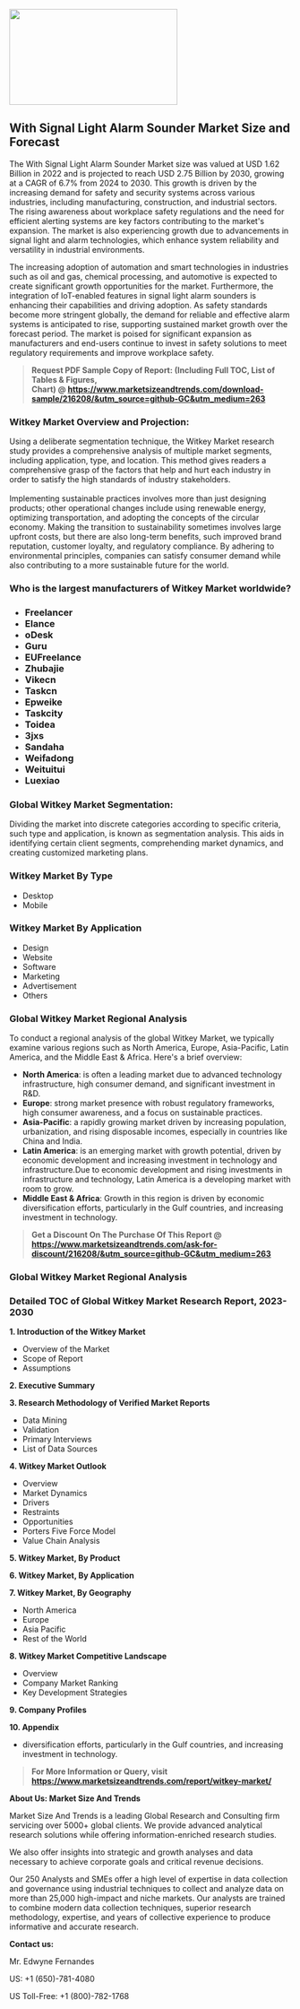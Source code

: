 <p><img class="alignnone size-medium wp-image-20088" src="https://ffe5etoiles.com/wp-content/uploads/2024/12/MST1-300x171.png" alt="" width="300" height="171" /></p><h2>With Signal Light Alarm Sounder Market Size and Forecast</h2><p>The With Signal Light Alarm Sounder Market size was valued at USD 1.62 Billion in 2022 and is projected to reach USD 2.75 Billion by 2030, growing at a CAGR of 6.7% from 2024 to 2030. This growth is driven by the increasing demand for safety and security systems across various industries, including manufacturing, construction, and industrial sectors. The rising awareness about workplace safety regulations and the need for efficient alerting systems are key factors contributing to the market's expansion. The market is also experiencing growth due to advancements in signal light and alarm technologies, which enhance system reliability and versatility in industrial environments.</p><p>The increasing adoption of automation and smart technologies in industries such as oil and gas, chemical processing, and automotive is expected to create significant growth opportunities for the market. Furthermore, the integration of IoT-enabled features in signal light alarm sounders is enhancing their capabilities and driving adoption. As safety standards become more stringent globally, the demand for reliable and effective alarm systems is anticipated to rise, supporting sustained market growth over the forecast period. The market is poised for significant expansion as manufacturers and end-users continue to invest in safety solutions to meet regulatory requirements and improve workplace safety.</p></p><blockquote id="" class=""><strong>Request PDF Sample Copy of Report: (Including Full TOC, List of Tables &amp; Figures, Chart)&nbsp;@&nbsp;<strong><a href="https://www.marketsizeandtrends.com/download-sample/216208/&utm_source=github-GC&utm_medium=263" target="_blank">https://www.marketsizeandtrends.com/download-sample/216208/&utm_source=github-GC&utm_medium=263</a></strong></strong></blockquote><h3 id="" class="">Witkey Market&nbsp;Overview and Projection:</h3><p id="" class="">Using a deliberate segmentation technique, the Witkey Market research study provides a comprehensive analysis of multiple market segments, including application, type, and location. This method gives readers a comprehensive grasp of the factors that help and hurt each industry in order to satisfy the high standards of industry stakeholders. <br /> <br />Implementing sustainable practices involves more than just designing products; other operational changes include using renewable energy, optimizing transportation, and adopting the concepts of the circular economy. Making the transition to sustainability sometimes involves large upfront costs, but there are also long-term benefits, such improved brand reputation, customer loyalty, and regulatory compliance. By adhering to environmental principles, companies can satisfy consumer demand while also contributing to a more sustainable future for the world.</p><h3 id="" class="">Who is the largest manufacturers of&nbsp;Witkey Market worldwide?</h3><h3 class=""><p><ul><li>Freelancer </li><li> Elance </li><li> oDesk </li><li> Guru </li><li> EUFreelance </li><li> Zhubajie </li><li> Vikecn </li><li> Taskcn </li><li> Epweike </li><li> Taskcity </li><li> Toidea </li><li> 3jxs </li><li> Sandaha </li><li> Weifadong </li><li> Weituitui </li><li> Luexiao</li></ul></p></h3><h3 id="" class="">Global&nbsp;Witkey Market Segmentation:</h3><p id="" class="">Dividing the market into discrete categories according to specific criteria, such type and application, is known as segmentation analysis. This aids in identifying certain client segments, comprehending market dynamics, and creating customized marketing plans.</p><h3 id="" class="">Witkey Market&nbsp;By Type</h3><p><p><ul><li>Desktop </li><li> Mobile</p></li></ul></p></p><h3 id="" class="">Witkey Market&nbsp;By Application</h3><p class=""><p><ul><li>Design </li><li> Website </li><li> Software </li><li> Marketing </li><li> Advertisement </li><li> Others</li></ul></p></p><h3 id="" class="">Global Witkey Market Regional Analysis</h3><p id="" class="">To conduct a regional analysis of the global Witkey Market, we typically examine various regions such as North America, Europe, Asia-Pacific, Latin America, and the Middle East &amp; Africa. Here's a brief overview:</p><ul><li><strong>North America</strong>: is often a leading market due to advanced technology infrastructure, high consumer demand, and significant investment in R&amp;D.</li><li><strong>Europe</strong>: strong market presence with robust regulatory frameworks, high consumer awareness, and a focus on sustainable practices.</li><li><strong>Asia-Pacific</strong>: a rapidly growing market driven by increasing population, urbanization, and rising disposable incomes, especially in countries like China and India.</li><li><strong>Latin America</strong>: is an emerging market with growth potential, driven by economic development and increasing investment in technology and infrastructure.Due to economic development and rising investments in infrastructure and technology, Latin America is a developing market with room to grow.</li><li><strong>Middle East &amp; Africa</strong>: Growth in this region is driven by economic diversification efforts, particularly in the Gulf countries, and increasing investment in technology.</li></ul><blockquote id="" class=""><strong>Get a Discount On The Purchase Of This Report @ <strong><a href="https://www.marketsizeandtrends.com/ask-for-discount/216208/&utm_source=github-GC&utm_medium=263" target="_blank">https://www.marketsizeandtrends.com/ask-for-discount/216208/&utm_source=github-GC&utm_medium=263</a></strong></strong></blockquote><h3 id="" class="">Global Witkey Market Regional Analysis</h3><h3 id="" class="">Detailed TOC of Global Witkey Market Research Report, 2023-2030</h3><p id="" class=""><strong>1. Introduction of the Witkey Market</strong></p><ul><li>Overview of the Market</li><li>Scope of Report</li><li>Assumptions</li></ul><p id="" class=""><strong>2. Executive Summary</strong></p><p id="" class=""><strong>3. Research Methodology of Verified Market Reports</strong></p><ul><li>Data Mining</li><li>Validation</li><li>Primary Interviews</li><li>List of Data Sources</li></ul><p id="" class=""><strong>4. Witkey Market Outlook</strong></p><ul><li>Overview</li><li>Market Dynamics</li><li>Drivers</li><li>Restraints</li><li>Opportunities</li><li>Porters Five Force Model</li><li>Value Chain Analysis</li></ul><p id="" class=""><strong>5. Witkey Market, By Product</strong></p><p id="" class=""><strong>6. Witkey Market, By Application</strong></p><p id="" class=""><strong>7. Witkey Market, By Geography</strong></p><ul><li>North America</li><li>Europe</li><li>Asia Pacific</li><li>Rest of the World</li></ul><p id="" class=""><strong>8. Witkey Market Competitive Landscape</strong></p><ul><li>Overview</li><li>Company Market Ranking</li><li>Key Development Strategies</li></ul><p id="" class=""><strong>9. Company Profiles</strong></p><p id="" class=""><strong>10. Appendix</strong></p><ul><li>diversification efforts, particularly in the Gulf countries, and increasing investment in technology.</li></ul><blockquote id="" class=""><strong>For More Information or Query, visit <strong><strong><a href="https://www.marketsizeandtrends.com/report/witkey-market/" target="_blank">https://www.marketsizeandtrends.com/report/witkey-market/</a></strong></strong></strong></blockquote><p id="" class=""><strong>About Us: Market Size And Trends</strong></p><p id="" class="">Market Size And Trends is a leading Global Research and Consulting firm servicing over 5000+ global clients. We provide advanced analytical research solutions while offering information-enriched research studies.</p><p id="" class="">We also offer insights into strategic and growth analyses and data necessary to achieve corporate goals and critical revenue decisions.</p><p id="" class="">Our 250 Analysts and SMEs offer a high level of expertise in data collection and governance using industrial techniques to collect and analyze data on more than 25,000 high-impact and niche markets. Our analysts are trained to combine modern data collection techniques, superior research methodology, expertise, and years of collective experience to produce informative and accurate research.</p><p id="" class=""><strong>Contact us:</strong></p><p id="" class="">Mr. Edwyne Fernandes</p><p id="" class="">US: +1 (650)-781-4080</p><p id="" class="">US Toll-Free: +1 (800)-782-1768</p>
